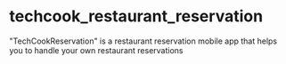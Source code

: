 # techcook_restaurant_reservation
"TechCookReservation" is a restaurant reservation mobile app that helps you to handle your own restaurant reservations
